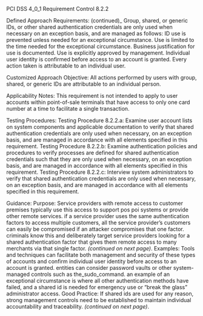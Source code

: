 PCI DSS 4_0_1 Requirement Control 8.2.2

Defined Approach Requirements:
(continued)_
Group, shared, or generic IDs, or other shared authentication credentials are only used when necessary on an exception basis, and are managed as follows: ID use is prevented unless needed for an exceptional circumstance. Use is limited to the time needed for the exceptional circumstance. Business justification for use is documented. Use is explicitly approved by management. Individual user identity is confirmed before access to an account is granted. Every action taken is attributable to an individual user.

Customized Approach Objective:
All actions performed by users with group, shared, or generic IDs are attributable to an individual person.

Applicability Notes:
This requirement is not intended to apply to user accounts within point-of-sale terminals that have access to only one card number at a time to facilitate a single transaction.

Testing Procedures:
Testing Procedure 8.2.2.a: Examine user account lists on system components and applicable documentation to verify that shared authentication credentials are only used when necessary, on an exception basis, and are managed in accordance with all elements specified in this requirement.
Testing Procedure 8.2.2.b: Examine authentication policies and procedures to verify processes are defined for shared authentication credentials such that they are only used when necessary, on an exception basis, and are managed in accordance with all elements specified in this requirement.
Testing Procedure 8.2.2.c: Interview system administrators to verify that shared authentication credentials are only used when necessary, on an exception basis, and are managed in accordance with all elements specified in this requirement.

Guidance:
Purpose: Service providers with remote access to customer premises typically use this access to support pos poi systems or provide other remote services. if a service provider uses the same authentication factors to access multiple customers, all the service provider’s customers can easily be compromised if an attacker compromises that one factor. criminals know this and deliberately target service providers looking for a shared authentication factor that gives them remote access to many merchants via that single factor. _(continued on next page)_. Examples: Tools and techniques can facilitate both management and security of these types of accounts and confirm individual user identity before access to an account is granted. entities can consider password vaults or other system- managed controls such as the_sudo_command. an example of an exceptional circumstance is where all other authentication methods have failed, and a shared id is needed for emergency use or “break the glass” administrator access. Good Practice: If shared ids are used for any reason, strong management controls need to be established to maintain individual accountability and traceability. _(continued on next page)_.